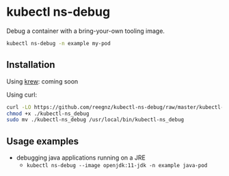 # kubectl ns-debug

Debug a container with a bring-your-own tooling image.

```sh
kubectl ns-debug -n example my-pod
```

## Installation

Using [krew](https://krew.sigs.k8s.io/): coming soon

Using curl:

```sh
curl -LO https://github.com/reegnz/kubectl-ns-debug/raw/master/kubectl-ns_debug
chmod +x ./kubectl-ns_debug
sudo mv ./kubectl-ns_debug /usr/local/bin/kubectl-ns_debug
```


## Usage examples

* debugging java applications running on a JRE
  * `kubectl ns-debug --image openjdk:11-jdk -n example java-pod`
